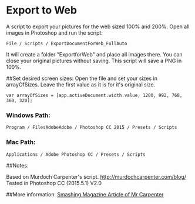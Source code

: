 
# Export to Web

A script to export your pictures for the web sized 100% and 200%.
Open all images in Photoshop and run the script:
```
File / Scripts / ExportDocumentForWeb_FullAuto
```
It will create a folder "ExportforWeb" and place all images there.
You can close your original pictures without saving. This script will save a PNG in 100%.

##Set desired screen sizes:
Open the file and set your sizes in arrayOfSizes. Leave the first value as it is for it's original size.
```
var arrayOfSizes = [app.activeDocument.width.value, 1200, 992, 768, 360, 320];
````

### Windows Path:
```
Program / FilesAdobeAdobe / Photoshop CC 2015 / Presets / Scripts
```
### Mac Path:
```
Applications / Adobe Photoshop CC / Presets / Scripts
```

##Notes:

Based on Murdoch Carpenter's script.
http://murdochcarpenter.com/blog/
Tested in Photoshop CC (2015.5.1)
V2.0

##More information:
[Smashing Magazine Article of Mr Carpenter](https://www.smashingmagazine.com/2015/05/retina-design-in-photoshop/)